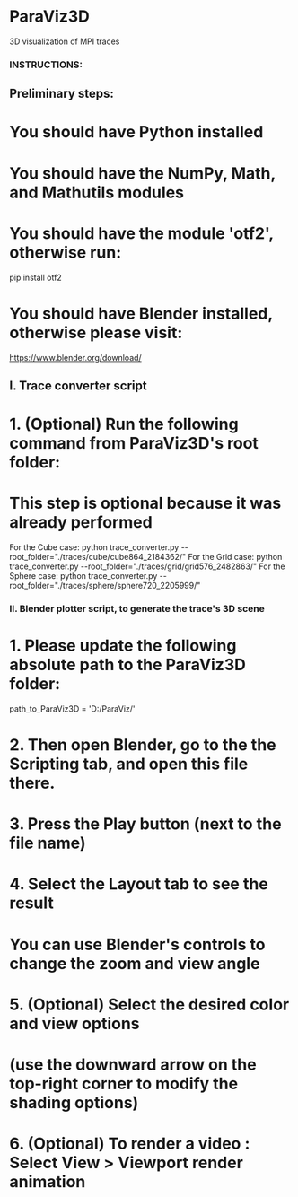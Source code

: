 # ParaViz3D
3D visualization of MPI traces

### INSTRUCTIONS:

## Preliminary steps:
# You should have Python installed
# You should have the NumPy, Math, and Mathutils modules
# You should have the module 'otf2', otherwise run:
pip install otf2
# You should have Blender installed, otherwise please visit:
https://www.blender.org/download/


## I. Trace converter script
# 1. (Optional) Run the following command from ParaViz3D's root folder:
# This step is optional because it was already performed
For the Cube case:
python trace_converter.py --root_folder="./traces/cube/cube864_2184362/"
For the Grid case:
python trace_converter.py --root_folder="./traces/grid/grid576_2482863/"
For the Sphere case:
python trace_converter.py --root_folder="./traces/sphere/sphere720_2205999/"


### II. Blender plotter script, to generate the trace's 3D scene

# 1. Please update the following absolute path to the ParaViz3D folder:
path_to_ParaViz3D = 'D:/ParaViz/'
# 2. Then open Blender, go to the the Scripting tab, and open this file there.
# 3. Press the Play button (next to the file name)
# 4. Select the Layout tab to see the result
# You can use Blender's controls to change the zoom and view angle
# 5. (Optional) Select the desired color and view options
# (use the downward arrow on the top-right corner to modify the shading options)
# 6. (Optional) To render a video : Select View > Viewport render animation